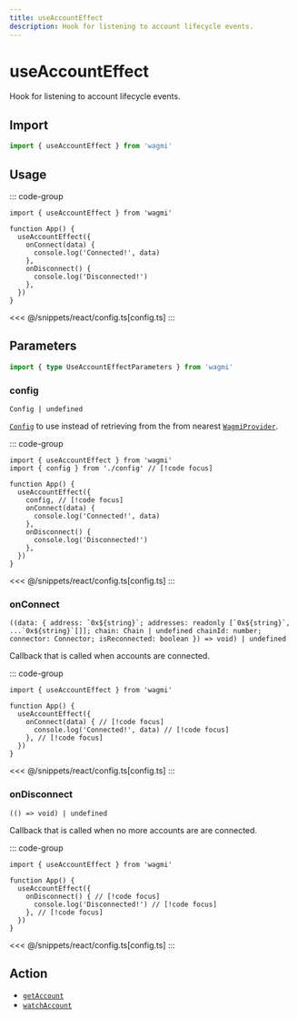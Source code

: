 ```yaml
---
title: useAccountEffect
description: Hook for listening to account lifecycle events.
---
```


# useAccountEffect

Hook for listening to account lifecycle events.

## Import

```ts
import { useAccountEffect } from 'wagmi'
```

## Usage

::: code-group
```tsx [index.tsx]
import { useAccountEffect } from 'wagmi'

function App() {
  useAccountEffect({
    onConnect(data) {
      console.log('Connected!', data)
    },
    onDisconnect() {
      console.log('Disconnected!')
    },
  })
}
```
<<< @/snippets/react/config.ts[config.ts]
:::

## Parameters

```ts
import { type UseAccountEffectParameters } from 'wagmi'
```

### config

`Config | undefined`

[`Config`](/react/api/createConfig#config) to use instead of retrieving from the from nearest [`WagmiProvider`](/react/api/WagmiProvider).

::: code-group
```tsx [index.tsx]
import { useAccountEffect } from 'wagmi'
import { config } from './config' // [!code focus]

function App() {
  useAccountEffect({
    config, // [!code focus]
    onConnect(data) {
      console.log('Connected!', data)
    },
    onDisconnect() {
      console.log('Disconnected!')
    },
  })
}
```
<<< @/snippets/react/config.ts[config.ts]
:::

### onConnect

`` ((data: { address: `0x${string}`; addresses: readonly [`0x${string}`, ...`0x${string}`[]]; chain: Chain | undefined chainId: number; connector: Connector; isReconnected: boolean }) => void) | undefined ``

Callback that is called when accounts are connected.

::: code-group
```tsx [index.tsx]
import { useAccountEffect } from 'wagmi'

function App() {
  useAccountEffect({
    onConnect(data) { // [!code focus]
      console.log('Connected!', data) // [!code focus]
    }, // [!code focus]
  })
}
```
<<< @/snippets/react/config.ts[config.ts]
:::

### onDisconnect

`(() => void) | undefined`

Callback that is called when no more accounts are are connected.

::: code-group
```tsx [index.tsx]
import { useAccountEffect } from 'wagmi'

function App() {
  useAccountEffect({
    onDisconnect() { // [!code focus]
      console.log('Disconnected!') // [!code focus]
    }, // [!code focus]
  })
}
```
<<< @/snippets/react/config.ts[config.ts]
:::

## Action

- [`getAccount`](/core/api/actions/getAccount)
- [`watchAccount`](/core/api/actions/watchAccount)
